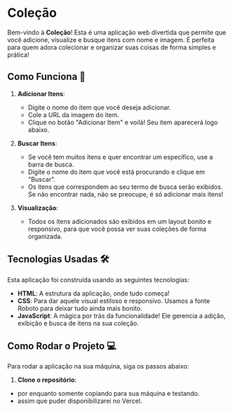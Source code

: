# Coleção

Bem-vindo à **Coleção**! Esta é uma aplicação web divertida que permite que você adicione, visualize e busque itens com nome e imagem. É perfeita para quem adora colecionar e organizar suas coisas de forma simples e prática!

## Como Funciona 🚀

1. **Adicionar Itens**: 
   - Digite o nome do item que você deseja adicionar.
   - Cole a URL da imagem do item.
   - Clique no botão "Adicionar Item" e voilà! Seu item aparecerá logo abaixo.

2. **Buscar Itens**: 
   - Se você tem muitos itens e quer encontrar um específico, use a barra de busca.
   - Digite o nome do item que você está procurando e clique em "Buscar".
   - Os itens que correspondem ao seu termo de busca serão exibidos. Se não encontrar nada, não se preocupe, é só adicionar mais itens!

3. **Visualização**: 
   - Todos os itens adicionados são exibidos em um layout bonito e responsivo, para que você possa ver suas coleções de forma organizada.

## Tecnologias Usadas 🛠️

Esta aplicação foi construída usando as seguintes tecnologias:

- **HTML**: A estrutura da aplicação, onde tudo começa!
- **CSS**: Para dar aquele visual estiloso e responsivo. Usamos a fonte Roboto para deixar tudo ainda mais bonito.
- **JavaScript**: A mágica por trás da funcionalidade! Ele gerencia a adição, exibição e busca de itens na sua coleção.

## Como Rodar o Projeto 💻

Para rodar a aplicação na sua máquina, siga os passos abaixo:

1. **Clone o repositório**:
  - por enquanto somente copiando para sua máquina e testando.
  - assim que puder disponibilizarei no Vercel.

